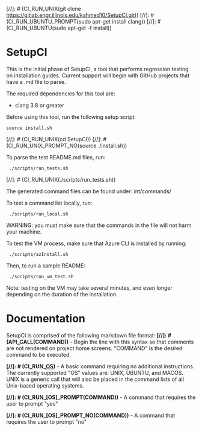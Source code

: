 [//]: # (CI_RUN_UNIX(git clone https://gitlab.engr.illinois.edu/kahmed10/SetupCI.git))
[//]: # (CI_RUN_UBUNTU_PROMPT(sudo apt-get install clang))
[//]: # (CI_RUN_UBUNTU(sudo apt-get -f install))

# SetupCI
This is the initial phase of SetupCI, a tool that performs regression testing on installation guides. Current support will begin with GitHub projects that have a .md file to parse.

The required dependencies for this tool are:
* clang 3.8 or greater

Before using this tool, run the following setup script:
```
source install.sh
```
[//]: # (CI_RUN_UNIX(cd SetupCI))
[//]: # (CI_RUN_UNIX_PROMPT_NO(source ./install.sh))

To parse the test README.md files, run:
```
 ./scripts/run_tests.sh
```
[//]: # (CI_RUN_UNIX(./scripts/run_tests.sh))

The generated command files can be found under: int/commands/

To test a command list locally, run:
```
 ./scripts/run_local.sh
```
WARNING: you must make sure that the commands in the file will not harm
your machine.

To test the VM process, make sure that Azure CLI is installed by running:
```
 ./scripts/azInstall.sh
```

Then, to run a sample README:
```
 ./scripts/run_vm_test.sh
```
Note: testing on the VM may take several minutes, and even longer depending
on the duration of the installation.

# Documentation
SetupCI is comprised of the following markdown file format:
**[//]: # (API_CALL(COMMAND))** - Begin the line with this syntax so that
comments are not rendered on project home screens. "COMMAND" is the desired
command to be executed.

**[//]: # (CI_RUN_[OS](COMMAND))** - A basic command requiring no additional
instructions. The currently supported "OS" values are: UNIX, UBUNTU, and
MACOS. UNIX is a generic call that will also be placed in the command lists
of all Unix-based operating systems.

**[//]: # (CI_RUN_[OS]_PROMPT(COMMAND))** - A command that requires the user
to prompt "yes"

**[//]: # (CI_RUN_[OS]_PROMPT_NO(COMMAND))** - A command that requires the user
to prompt "no"